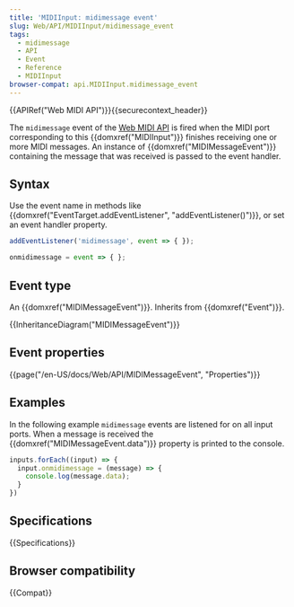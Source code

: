 ```yaml
---
title: 'MIDIInput: midimessage event'
slug: Web/API/MIDIInput/midimessage_event
tags:
  - midimessage
  - API
  - Event
  - Reference
  - MIDIInput
browser-compat: api.MIDIInput.midimessage_event
---
```

{{APIRef("Web MIDI API")}}{{securecontext_header}}

The `midimessage` event of the [Web MIDI API](/en-US/Web/API/Web_MIDI_API) is fired when the MIDI port corresponding to this {{domxref("MIDIInput")}} finishes receiving one or more MIDI messages. An instance of {{domxref("MIDIMessageEvent")}} containing the message that was received is passed to the event handler.

## Syntax

Use the event name in methods like {{domxref("EventTarget.addEventListener", "addEventListener()")}}, or set an event handler property.

```js
addEventListener('midimessage', event => { });

onmidimessage = event => { };
```

## Event type

An {{domxref("MIDIMessageEvent")}}. Inherits from {{domxref("Event")}}.

{{InheritanceDiagram("MIDIMessageEvent")}}

## Event properties

{{page("/en-US/docs/Web/API/MIDIMessageEvent", "Properties")}}

## Examples

In the following example `midimessage` events are listened for on all input ports. When a message is received the {{domxref("MIDIMessageEvent.data")}} property is printed to the console.

```js
inputs.forEach((input) => {
  input.onmidimessage = (message) => {
    console.log(message.data);
  }
})
```

## Specifications

{{Specifications}}

## Browser compatibility

{{Compat}}
